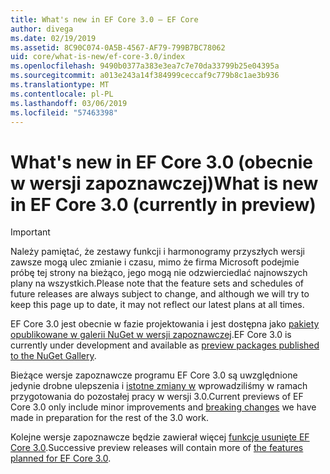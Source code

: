 ```yaml
---
title: What's new in EF Core 3.0 — EF Core
author: divega
ms.date: 02/19/2019
ms.assetid: 8C90C074-0A5B-4567-AF79-799B7BC78062
uid: core/what-is-new/ef-core-3.0/index
ms.openlocfilehash: 9490b0377a383e3ea7c7e70da33799b25e04395a
ms.sourcegitcommit: a013e243a14f384999ceccaf9c779b8c1ae3b936
ms.translationtype: MT
ms.contentlocale: pl-PL
ms.lasthandoff: 03/06/2019
ms.locfileid: "57463398"
---
```

# <a name="what-is-new-in-ef-core-30-currently-in-preview"></a><span data-ttu-id="aeffc-102">What's new in EF Core 3.0 (obecnie w wersji zapoznawczej)</span><span class="sxs-lookup"><span data-stu-id="aeffc-102">What is new in EF Core 3.0 (currently in preview)</span></span>

> [!IMPORTANT]
> <span data-ttu-id="aeffc-103">Należy pamiętać, że zestawy funkcji i harmonogramy przyszłych wersji zawsze mogą ulec zmianie i czasu, mimo że firma Microsoft podejmie próbę tej strony na bieżąco, jego mogą nie odzwierciedlać najnowszych plany na wszystkich.</span><span class="sxs-lookup"><span data-stu-id="aeffc-103">Please note that the feature sets and schedules of future releases are always subject to change, and although we will try to keep this page up to date, it may not reflect our latest plans at all times.</span></span>

<span data-ttu-id="aeffc-104">EF Core 3.0 jest obecnie w fazie projektowania i jest dostępna jako [pakiety opublikowane w galerii NuGet w wersji zapoznawczej](https://www.nuget.org/packages/Microsoft.EntityFrameworkCore/).</span><span class="sxs-lookup"><span data-stu-id="aeffc-104">EF Core 3.0 is currently under development and available as [preview packages published to the NuGet Gallery](https://www.nuget.org/packages/Microsoft.EntityFrameworkCore/).</span></span> 

<span data-ttu-id="aeffc-105">Bieżące wersje zapoznawcze programu EF Core 3.0 są uwzględnione jedynie drobne ulepszenia i [istotne zmiany w](xref:core/what-is-new/ef-core-3.0/breaking-changes) wprowadziliśmy w ramach przygotowania do pozostałej pracy w wersji 3.0.</span><span class="sxs-lookup"><span data-stu-id="aeffc-105">Current previews of EF Core 3.0 only include minor improvements and [breaking changes](xref:core/what-is-new/ef-core-3.0/breaking-changes) we have made in preparation for the rest of the 3.0 work.</span></span> 

<span data-ttu-id="aeffc-106">Kolejne wersje zapoznawcze będzie zawierał więcej [funkcje usunięte EF Core 3.0](xref:core/what-is-new/ef-core-3.0/features).</span><span class="sxs-lookup"><span data-stu-id="aeffc-106">Successive preview releases will contain more of [the features planned for EF Core 3.0](xref:core/what-is-new/ef-core-3.0/features).</span></span>